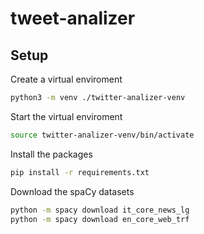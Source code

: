 # tweet-analizer

## Setup

Create a virtual enviroment

```bash
python3 -m venv ./twitter-analizer-venv
```

Start the virtual enviroment

```bash
source twitter-analizer-venv/bin/activate
```

Install the packages

```bash
pip install -r requirements.txt
```

Download the spaCy datasets

```bash
python -m spacy download it_core_news_lg
python -m spacy download en_core_web_trf
```
